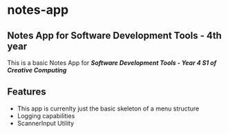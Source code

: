 # notes-app
## Notes App for Software Development Tools - 4th year
This is a basic Notes App for ***Software Development Tools - Year 4 S1 of Creative Computing***
## Features

- This app is currenlty just the basic skeleton of a menu structure
- Logging capabilities
- ScannerInput Utility
